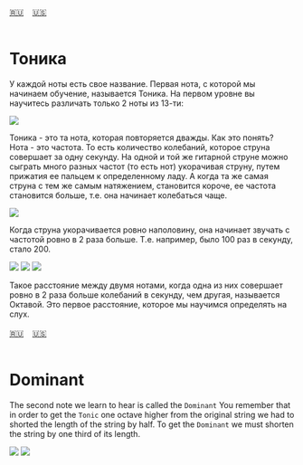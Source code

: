 <span id="ru"><a href='#ru'>🇷🇺</a> &nbsp;&nbsp;&nbsp;<a href='#en'>🇺🇸</a> &nbsp;&nbsp;&nbsp;</span><br><br>
# Тоника

У каждой ноты есть свое название. Первая нота, с которой мы начинаем обучение, называется Тоника. На первом уровне вы научитесь различать только 2 ноты из 13-ти:

  ![](https://github.com/stolbitsa/stolbitsa/assets/149964365/f43dfe63-c550-4aec-a210-b9d60867b3db)

  Тоника - это та нота, которая повторяется дважды. Как это понять?
  Нота - это частота. То есть количество колебаний, которое струна совершает за одну секунду.
  На одной и той же гитарной струне можно сыграть много разных частот (то есть нот) укорачивая струну, путем прижатия ее пальцем к определенному ладу.
  А когда та же самая струна с тем же самым натяжением, становится короче, ее частота становится больше, т.е. она начинает колебаться чаще.

  ![](https://github.com/stolbitsa/stolbitsa/assets/149964365/3c063432-74a8-47b6-aeb3-e0cd299aacec)

  Когда струна укорачивается ровно наполовину, она начинает звучать с частотой ровно в 2 раза больше. Т.е. например, было 100 раз в секунду, стало 200.

![](https://github.com/stolbitsa/stolbitsa/assets/149964365/0fd21681-4296-4434-8334-7ba494e05c4e)
![](https://github.com/stolbitsa/stolbitsa/assets/149964365/d3ad4510-6f85-45f0-bc1b-a9453a52140a)
![](https://github.com/stolbitsa/stolbitsa/assets/149964365/1163dfd9-c3d5-4705-9f4c-b61045be4df9)

  Такое расстояние между двумя нотами, когда одна из них совершает ровно в 2 раза больше колебаний в секунду, чем другая, называется Октавой.
  Это первое расстояние, которое мы научимся определять на слух.
<br><br>
<span id="en"><a href='#ru'>🇷🇺</a> &nbsp;&nbsp;&nbsp;<a href='#en'>🇺🇸</a> &nbsp;&nbsp;&nbsp;</span><br><br>
# Dominant

The second note we learn to hear is called the `Dominant`
You remember that in order to get the `Tonic` one octave higher from the original string we had to shorted the length of the string by half.
To get the `Dominant` we must shorten the string by one third of its length.

![](https://github.com/stolbitsa/stolbitsa/assets/149964365/795ba3c2-6c95-4480-b857-b2841e9727d0)
![](https://github.com/stolbitsa/stolbitsa/assets/149964365/2eb40fe2-e1ed-4c6b-8ed5-8492bc708f83)<br><br>
